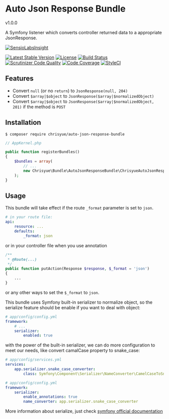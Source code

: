 Auto Json Response Bundle
=========================

v1.0.0

A Symfony listener which converts controller returned data to a appropriate JsonResponse.

[![SensioLabsInsight](https://insight.sensiolabs.com/projects/2a0c6077-2542-41f9-ac29-c84ef7239771/big.png)](https://insight.sensiolabs.com/projects/2a0c6077-2542-41f9-ac29-c84ef7239771)

[![Latest Stable Version](https://poser.pugx.org/chrisyue/auto-json-response-bundle/v/stable)](https://packagist.org/packages/chrisyue/auto-json-response-bundle)
[![License](https://poser.pugx.org/chrisyue/auto-json-response-bundle/license)](https://packagist.org/packages/chrisyue/auto-json-response-bundle)
[![Build Status](https://travis-ci.org/chrisyue/auto-json-response-bundle.svg?branch=develop)](https://travis-ci.org/chrisyue/auto-json-response-bundle)
[![Scrutinizer Code Quality](https://scrutinizer-ci.com/g/chrisyue/auto-json-response-bundle/badges/quality-score.png?b=develop)](https://scrutinizer-ci.com/g/chrisyue/auto-json-response-bundle/?branch=develop)
[![Code Coverage](https://scrutinizer-ci.com/g/chrisyue/auto-json-response-bundle/badges/coverage.png?b=develop)](https://scrutinizer-ci.com/g/chrisyue/auto-json-response-bundle/?branch=develop)
[![StyleCI](https://styleci.io/repos/52212031/shield)](https://styleci.io/repos/52212031)

Features
--------

* Convert `null` (or no `return`) to `JsonResponse(null, 204)`
* Convert `$array|$object` to `JsonResponse($array|$normalizedObject)`
* Convert `$array|$object` to `JsonResponse($array|$normalizedObject, 201)` if the method is `POST`

Installation
------------

```
$ composer require chrisyue/auto-json-response-bundle
```

```php
// AppKernel.php

public function registerBundles()
{
    $bundles = array(
        // ...
        new Chrisyue\Bundle\AutoJsonResponseBundle\ChrisyueAutoJsonResponseBundle(),
    );
}
```

Usage
-----

This bundle will take effect if the route `_format` parameter is set to `json`.

```yaml
# in your route file:
api:
    resource: ...
    defaults:
        _format: json
```

or in your controller file when you use annotation

```php
/**
 * @Route(...)
 */
public function putAction(Response $response, $_format = 'json')
{
    ...
}
```

or any other ways to set the `$_format` to `json`.

This bundle uses Symfony built-in serializer to normalize object, so the serialize feature should be enable if you want to deal with object:

```yaml
# app/config/config.yml
framework:
    # ...
    serializer:
        enabled: true
```

with the power of the built-in serializer, we can do more configuration to meet our needs, like convert camalCase property to snake\_case:

```yaml
# app/config/services.yml
services:
    app.serializer.snake_case_converter:
        class: Symfony\Component\Serializer\NameConverter\CamelCaseToSnakeCaseNameConverter

# app/config/config.yml
framework:
    serializer:
        enable_annotations: true
        name_converter: app.serializer.snake_case_converter
```

More information about serialize, just check [symfony official documentation](https://symfony.com/doc/current/cookbook/serializer.html)
